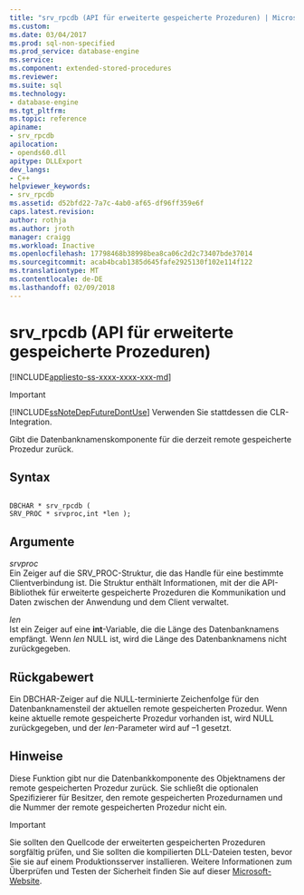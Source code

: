 ```yaml
---
title: "srv_rpcdb (API für erweiterte gespeicherte Prozeduren) | Microsoft-Dokumentation"
ms.custom: 
ms.date: 03/04/2017
ms.prod: sql-non-specified
ms.prod_service: database-engine
ms.service: 
ms.component: extended-stored-procedures
ms.reviewer: 
ms.suite: sql
ms.technology:
- database-engine
ms.tgt_pltfrm: 
ms.topic: reference
apiname:
- srv_rpcdb
apilocation:
- opends60.dll
apitype: DLLExport
dev_langs:
- C++
helpviewer_keywords:
- srv_rpcdb
ms.assetid: d52bfd22-7a7c-4ab0-af65-df96ff359e6f
caps.latest.revision: 
author: rothja
ms.author: jroth
manager: craigg
ms.workload: Inactive
ms.openlocfilehash: 17798468b38998bea8ca06c2d2c73407bde37014
ms.sourcegitcommit: acab4bcab1385d645fafe2925130f102e114f122
ms.translationtype: MT
ms.contentlocale: de-DE
ms.lasthandoff: 02/09/2018
---
```

# <a name="srvrpcdb-extended-stored-procedure-api"></a>srv_rpcdb (API für erweiterte gespeicherte Prozeduren)
[!INCLUDE[appliesto-ss-xxxx-xxxx-xxx-md](../../includes/appliesto-ss-xxxx-xxxx-xxx-md.md)]
    
> [!IMPORTANT]  
>  [!INCLUDE[ssNoteDepFutureDontUse](../../includes/ssnotedepfuturedontuse-md.md)] Verwenden Sie stattdessen die CLR-Integration.  
  
 Gibt die Datenbanknamenskomponente für die derzeit remote gespeicherte Prozedur zurück.  
  
## <a name="syntax"></a>Syntax  
  
```  
  
DBCHAR * srv_rpcdb (  
SRV_PROC * srvproc,int *len );  
```  
  
## <a name="arguments"></a>Argumente  
 *srvproc*   
 Ein Zeiger auf die SRV_PROC-Struktur, die das Handle für eine bestimmte Clientverbindung ist. Die Struktur enthält Informationen, mit der die API-Bibliothek für erweiterte gespeicherte Prozeduren die Kommunikation und Daten zwischen der Anwendung und dem Client verwaltet.  
  
 *len*  
 Ist ein Zeiger auf eine **int**-Variable, die die Länge des Datenbanknamens empfängt. Wenn *len* NULL ist, wird die Länge des Datenbanknamens nicht zurückgegeben.  
  
## <a name="returns"></a>Rückgabewert  
 Ein DBCHAR-Zeiger auf die NULL-terminierte Zeichenfolge für den Datenbanknamensteil der aktuellen remote gespeicherten Prozedur. Wenn keine aktuelle remote gespeicherte Prozedur vorhanden ist, wird NULL zurückgegeben, und der *len*-Parameter wird auf –1 gesetzt.  
  
## <a name="remarks"></a>Hinweise  
 Diese Funktion gibt nur die Datenbankkomponente des Objektnamens der remote gespeicherten Prozedur zurück. Sie schließt die optionalen Spezifizierer für Besitzer, den remote gespeicherten Prozedurnamen und die Nummer der remote gespeicherten Prozedur nicht ein.  
  
> [!IMPORTANT]  
>  Sie sollten den Quellcode der erweiterten gespeicherten Prozeduren sorgfältig prüfen, und Sie sollten die kompilierten DLL-Dateien testen, bevor Sie sie auf einem Produktionsserver installieren. Weitere Informationen zum Überprüfen und Testen der Sicherheit finden Sie auf dieser [Microsoft-Website](http://go.microsoft.com/fwlink/?LinkID=54761&amp;clcid=0x409http://msdn.microsoft.com/security/).  
  
  
